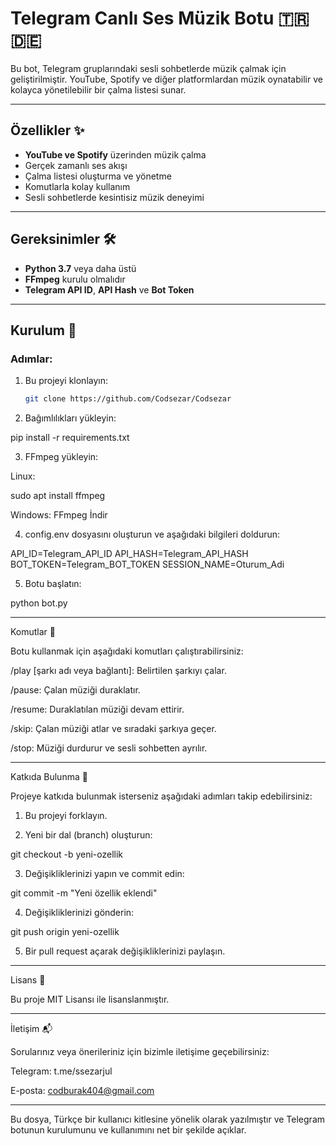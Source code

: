 # Telegram Canlı Ses Müzik Botu 🇹🇷🇩🇪

Bu bot, Telegram gruplarındaki sesli sohbetlerde müzik çalmak için geliştirilmiştir. YouTube, Spotify ve diğer platformlardan müzik oynatabilir ve kolayca yönetilebilir bir çalma listesi sunar.

---

## Özellikler ✨
- **YouTube ve Spotify** üzerinden müzik çalma
- Gerçek zamanlı ses akışı
- Çalma listesi oluşturma ve yönetme
- Komutlarla kolay kullanım
- Sesli sohbetlerde kesintisiz müzik deneyimi

---

## Gereksinimler 🛠️
- **Python 3.7** veya daha üstü
- **FFmpeg** kurulu olmalıdır
- **Telegram API ID**, **API Hash** ve **Bot Token**

---

## Kurulum 🚀

### Adımlar:
1. Bu projeyi klonlayın:
   ```bash
   git clone https://github.com/Codsezar/Codsezar

2. Bağımlılıkları yükleyin:

pip install -r requirements.txt


3. FFmpeg yükleyin:

Linux:

sudo apt install ffmpeg

Windows: FFmpeg İndir



4. config.env dosyasını oluşturun ve aşağıdaki bilgileri doldurun:

API_ID=Telegram_API_ID
API_HASH=Telegram_API_HASH
BOT_TOKEN=Telegram_BOT_TOKEN
SESSION_NAME=Oturum_Adi


5. Botu başlatın:

python bot.py




---

Komutlar 📖

Botu kullanmak için aşağıdaki komutları çalıştırabilirsiniz:

/play [şarkı adı veya bağlantı]: Belirtilen şarkıyı çalar.

/pause: Çalan müziği duraklatır.

/resume: Duraklatılan müziği devam ettirir.

/skip: Çalan müziği atlar ve sıradaki şarkıya geçer.

/stop: Müziği durdurur ve sesli sohbetten ayrılır.



---

Katkıda Bulunma 🤝

Projeye katkıda bulunmak isterseniz aşağıdaki adımları takip edebilirsiniz:

1. Bu projeyi forklayın.


2. Yeni bir dal (branch) oluşturun:

git checkout -b yeni-ozellik


3. Değişikliklerinizi yapın ve commit edin:

git commit -m "Yeni özellik eklendi"


4. Değişikliklerinizi gönderin:

git push origin yeni-ozellik


5. Bir pull request açarak değişikliklerinizi paylaşın.




---

Lisans 📜

Bu proje MIT Lisansı ile lisanslanmıştır.


---

İletişim 📬

Sorularınız veya önerileriniz için bizimle iletişime geçebilirsiniz:

Telegram: t.me/ssezarjul

E-posta: codburak404@gmail.com


---

Bu dosya, Türkçe bir kullanıcı kitlesine yönelik olarak yazılmıştır ve Telegram botunun kurulumunu ve kullanımını net bir şekilde açıklar.
